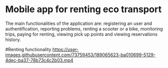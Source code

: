 # Mobile app for renting eco transport
The main functionalities of the application are: registering an user and authentification, 
reporting problems, renting a scooter or a bike, monitoring trips, paying for renting, viewing pick up points and viewing reservations history.

#Renting functionality
https://user-images.githubusercontent.com/73759453/189065623-ba010699-5129-4dec-ba37-78b73c4c2b03.mp4
